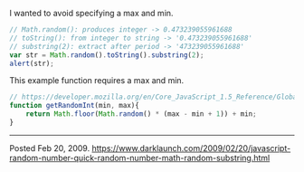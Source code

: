 I wanted to avoid specifying a max and min.

```javascript
// Math.random(): produces integer -> 0.473239055961688
// toString(): from integer to string -> '0.473239055961688'
// substring(2): extract after period -> '473239055961688'
var str = Math.random().toString().substring(2);
alert(str);
```

This example function requires a max and min.

```javascript
// https://developer.mozilla.org/en/Core_JavaScript_1.5_Reference/Global_Objects/Math/random#Examples
function getRandomInt(min, max){
	return Math.floor(Math.random() * (max - min + 1)) + min;
}
```

---


Posted Feb 20, 2009.
https://www.darklaunch.com/2009/02/20/javascript-random-number-quick-random-number-math-random-substring.html